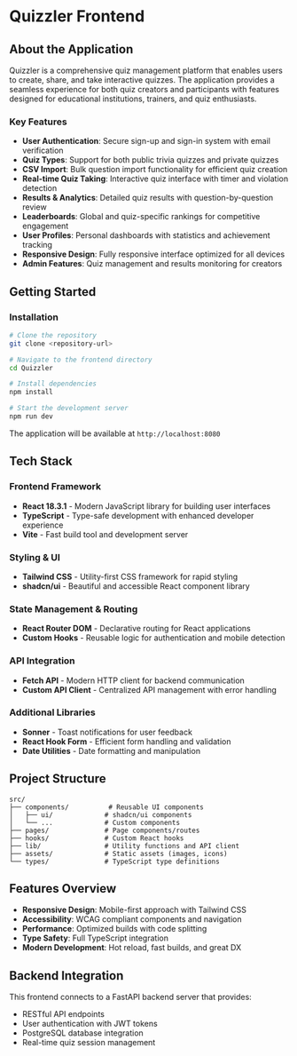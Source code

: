 # Quizzler Frontend

## About the Application

Quizzler is a comprehensive quiz management platform that enables users to create, share, and take interactive quizzes. The application provides a seamless experience for both quiz creators and participants with features designed for educational institutions, trainers, and quiz enthusiasts.

### Key Features

- **User Authentication**: Secure sign-up and sign-in system with email verification
- **Quiz Types**: Support for both public trivia quizzes and private quizzes
- **CSV Import**: Bulk question import functionality for efficient quiz creation
- **Real-time Quiz Taking**: Interactive quiz interface with timer and violation detection
- **Results & Analytics**: Detailed quiz results with question-by-question review
- **Leaderboards**: Global and quiz-specific rankings for competitive engagement
- **User Profiles**: Personal dashboards with statistics and achievement tracking
- **Responsive Design**: Fully responsive interface optimized for all devices
- **Admin Features**: Quiz management and results monitoring for creators

## Getting Started

### Installation

```sh
# Clone the repository
git clone <repository-url>

# Navigate to the frontend directory
cd Quizzler

# Install dependencies
npm install

# Start the development server
npm run dev
```

The application will be available at `http://localhost:8080`

## Tech Stack

### Frontend Framework

- **React 18.3.1** - Modern JavaScript library for building user interfaces
- **TypeScript** - Type-safe development with enhanced developer experience
- **Vite** - Fast build tool and development server

### Styling & UI

- **Tailwind CSS** - Utility-first CSS framework for rapid styling
- **shadcn/ui** - Beautiful and accessible React component library

### State Management & Routing

- **React Router DOM** - Declarative routing for React applications
- **Custom Hooks** - Reusable logic for authentication and mobile detection

### API Integration

- **Fetch API** - Modern HTTP client for backend communication
- **Custom API Client** - Centralized API management with error handling

### Additional Libraries

- **Sonner** - Toast notifications for user feedback
- **React Hook Form** - Efficient form handling and validation
- **Date Utilities** - Date formatting and manipulation

## Project Structure

```
src/
├── components/          # Reusable UI components
│   ├── ui/             # shadcn/ui components
│   └── ...             # Custom components
├── pages/              # Page components/routes
├── hooks/              # Custom React hooks
├── lib/                # Utility functions and API client
├── assets/             # Static assets (images, icons)
└── types/              # TypeScript type definitions
```

## Features Overview

- **Responsive Design**: Mobile-first approach with Tailwind CSS
- **Accessibility**: WCAG compliant components and navigation
- **Performance**: Optimized builds with code splitting
- **Type Safety**: Full TypeScript integration
- **Modern Development**: Hot reload, fast builds, and great DX

## Backend Integration

This frontend connects to a FastAPI backend server that provides:

- RESTful API endpoints
- User authentication with JWT tokens
- PostgreSQL database integration
- Real-time quiz session management
